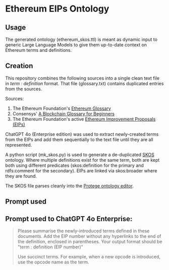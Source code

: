 Ethereum EIPs Ontology
======================

Usage
-----
The generated ontology (ethereum_skos.ttl) is meant as dynamic input to generic Large Language Models to give them up-to-date context on Ethereum terms and definitions.

Creation
--------
This repository combines the following sources into a single clean text file in _term : definition_ format. That file (glossary.txt) contains duplicated entries from the sources.

Sources:

1. The Ethereum Foundation's [Ethereum Glossary](https://ethereum.org/en/glossary/)
2. Consensys' [A Blockchain Glossary for Beginners](https://consensys.io/knowledge-base/a-blockchain-glossary-for-beginners)
3. The Ethereum Foundation's active [Ethereum Improvement Proposals (EIPs)](https://github.com/ethereum/EIPs/tree/master)

ChatGPT 4o (Enterprise edition) was used to extract newly-created terms from the EIPs and add them sequentially to the text file until they are all represented.

A python script (mk_skos.py) is used to generate a de-duplicated [SKOS](https://en.wikipedia.org/wiki/Simple_Knowledge_Organization_System) ontology. Where multiple definitions exist for the same term, both are kept both using different predicates (skos:definition for the primary and rdfs:comment for the secondary). EIPs are linked via skos:broader where they are found.

The SKOS file parses cleanly into the [Protege ontology editor](https://protege.stanford.edu/).

Prompt used
-----------

Prompt used to ChatGPT 4o Enterprise:
---

> Please summarise the newly-introduced terms defined in these documents.
> Add the EIP number without any hyperlinks to the end of the definition,
> enclosed in parentheses. Your output format should be "term : definition (EIP number)" 
> 
> Use succinct terms. For example, when a new opcode is introduced, use the opcode name
> as the term.
